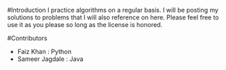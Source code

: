 #Introduction 
I practice algorithms on a regular basis. I will be posting my solutions to 
problems that I will also reference on here. Please feel free to use it as you 
please so long as the license is honored. 

#Contributors
* Faiz Khan : Python
* Sameer Jagdale : Java
